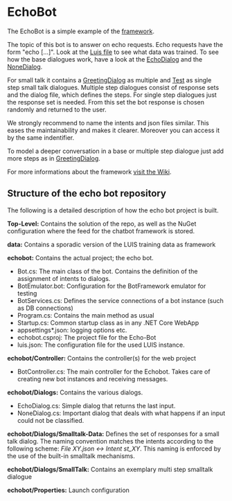 # EchoBot

The EchoBot is a simple example of the [framework](https://github.com/ESCdeGmbH/chatbot-framework.git). 

The topic of this bot is to answer on echo requests. Echo requests have the form "echo [...]". Look at the [Luis file](https://github.com/ESCdeGmbH/echobot/blob/master/data/luis-instance.json) to see what data was trained.
To see how the base dialogues work, have a look at the [EchoDialog](https://github.com/ESCdeGmbH/echobot/blob/master/echobot/Dialogs/EchoDialog.cs) and the [NoneDialog](https://github.com/ESCdeGmbH/echobot/blob/master/echobot/Dialogs/NoneDialog.cs).


For small talk it contains a [GreetingDialog](https://github.com/ESCdeGmbH/echobot/blob/master/echobot/Dialogs/SmallTalk/GreetingDialog.cs) as multiple and [Test](https://github.com/ESCdeGmbH/echobot/blob/master/echobot/Dialogs/SmallTalk-Data/Test.json) as single step small talk dialogues. 
Multiple step dialogues consist of response sets and the dialog file, which defines the steps. For single step dialogues just the response set is needed. From this set the bot response is chosen randomly and returned to the user.

We strongly recommend to name the intents and json files similar. This eases the maintainability and makes it clearer. Moreover you can access it by the same indentifier.

To model a deeper conversation in a base or multiple step dialogue just add more steps as in [GreetingDialog](https://github.com/ESCdeGmbH/echobot/blob/master/echobot/Dialogs/SmallTalk/GreetingDialog.cs).

For more informations about the framework [visit the Wiki](https://github.com/ESCdeGmbH/chatbot-framework/wiki).


## Structure of the echo bot repository

The following is a detailed description of how the echo bot project is built.

**Top-Level:** Contains the solution of the repo, as well as the NuGet configuration where the feed for the chatbot framework is stored.

**data:** Contains a sporadic version of the LUIS training data as framework

**echobot:** Contains the actual project; the echo bot.

- Bot.cs: The main class of the bot. Contains the definition of the assignment of intents to dialogs. 
- BotEmulator.bot: Configuration for the BotFramework emulator for testing
- BotServices.cs: Defines the service connections of a bot instance (such as DB connections)
- Program.cs: Contains the main method as usual
- Startup.cs: Common startup class as in any .NET Core WebApp
- appsettings*.json: logging options etc.
- echobot.csproj: The project file for the Echo-Bot
- luis.json: The configuration file for the used LUIS instance.

**echobot/Controller:** Contains the controller(s) for the web project
- BotController.cs: The main controller for the Echobot. Takes care of creating new bot instances and receiving messages.

**echobot/Dialogs:** Contains the various dialogs.
- EchoDialog.cs: Simple dialog that returns the last input. 
- NoneDialog.cs: Important dialog that deals with what happens if an input could not be classified.

**echobot/Dialogs/Smalltalk-Data:**
Defines the set of responses for a small talk dialog. The naming convention matches the intents according to the following scheme: *File XY.json <-> Intent st_XY*. This naming is enforced by the use of the built-in smalltalk mechanisms.

**echobot/Dialogs/SmallTalk:** Contains an exemplary multi step smalltalk dialogue

**echobot/Properties:** Launch configuration
